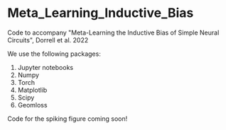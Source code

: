 # Meta_Learning_Inductive_Bias
Code to accompany "Meta-Learning the Inductive Bias of Simple Neural Circuits", Dorrell et al. 2022

We use the following packages:

1. Jupyter notebooks
2. Numpy
3. Torch
4. Matplotlib
5. Scipy
6. Geomloss

Code for the spiking figure coming soon!
